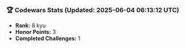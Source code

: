 ### 🏆 Codewars Stats (Updated: 2025-06-04 06:13:12 UTC)

- **Rank:** 8 kyu
- **Honor Points:** 3
- **Completed Challenges:** 1
